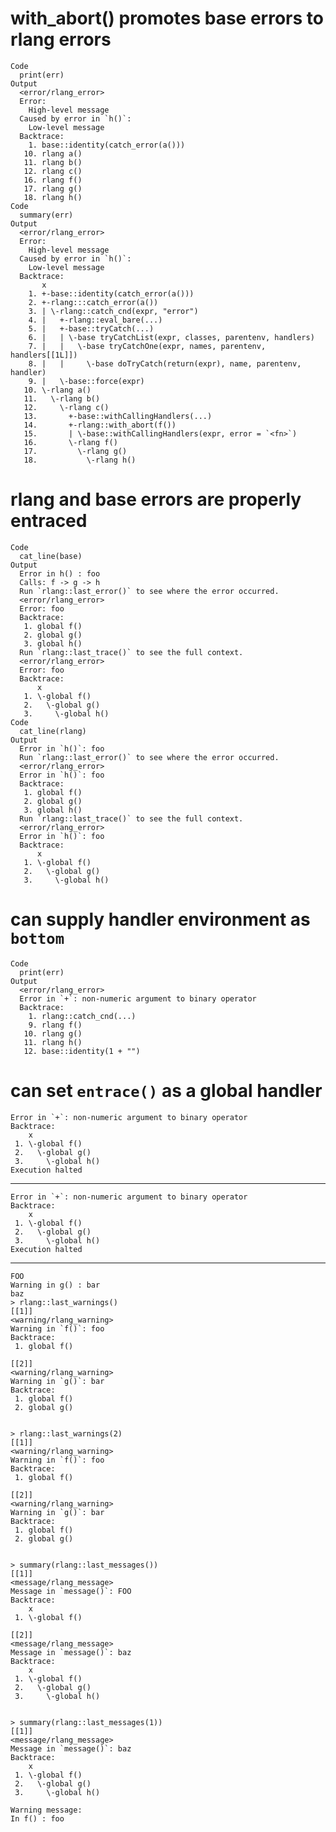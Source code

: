 # with_abort() promotes base errors to rlang errors

    Code
      print(err)
    Output
      <error/rlang_error>
      Error: 
        High-level message
      Caused by error in `h()`: 
        Low-level message
      Backtrace:
        1. base::identity(catch_error(a()))
       10. rlang a()
       11. rlang b()
       12. rlang c()
       16. rlang f()
       17. rlang g()
       18. rlang h()
    Code
      summary(err)
    Output
      <error/rlang_error>
      Error: 
        High-level message
      Caused by error in `h()`: 
        Low-level message
      Backtrace:
           x
        1. +-base::identity(catch_error(a()))
        2. +-rlang:::catch_error(a())
        3. | \-rlang::catch_cnd(expr, "error")
        4. |   +-rlang::eval_bare(...)
        5. |   +-base::tryCatch(...)
        6. |   | \-base tryCatchList(expr, classes, parentenv, handlers)
        7. |   |   \-base tryCatchOne(expr, names, parentenv, handlers[[1L]])
        8. |   |     \-base doTryCatch(return(expr), name, parentenv, handler)
        9. |   \-base::force(expr)
       10. \-rlang a()
       11.   \-rlang b()
       12.     \-rlang c()
       13.       +-base::withCallingHandlers(...)
       14.       +-rlang::with_abort(f())
       15.       | \-base::withCallingHandlers(expr, error = `<fn>`)
       16.       \-rlang f()
       17.         \-rlang g()
       18.           \-rlang h()

# rlang and base errors are properly entraced

    Code
      cat_line(base)
    Output
      Error in h() : foo
      Calls: f -> g -> h
      Run `rlang::last_error()` to see where the error occurred.
      <error/rlang_error>
      Error: foo
      Backtrace:
       1. global f()
       2. global g()
       3. global h()
      Run `rlang::last_trace()` to see the full context.
      <error/rlang_error>
      Error: foo
      Backtrace:
          x
       1. \-global f()
       2.   \-global g()
       3.     \-global h()
    Code
      cat_line(rlang)
    Output
      Error in `h()`: foo
      Run `rlang::last_error()` to see where the error occurred.
      <error/rlang_error>
      Error in `h()`: foo
      Backtrace:
       1. global f()
       2. global g()
       3. global h()
      Run `rlang::last_trace()` to see the full context.
      <error/rlang_error>
      Error in `h()`: foo
      Backtrace:
          x
       1. \-global f()
       2.   \-global g()
       3.     \-global h()

# can supply handler environment as `bottom`

    Code
      print(err)
    Output
      <error/rlang_error>
      Error in `+`: non-numeric argument to binary operator
      Backtrace:
        1. rlang::catch_cnd(...)
        9. rlang f()
       10. rlang g()
       11. rlang h()
       12. base::identity(1 + "")

# can set `entrace()` as a global handler

    Error in `+`: non-numeric argument to binary operator
    Backtrace:
        x
     1. \-global f()
     2.   \-global g()
     3.     \-global h()
    Execution halted

---

    Error in `+`: non-numeric argument to binary operator
    Backtrace:
        x
     1. \-global f()
     2.   \-global g()
     3.     \-global h()
    Execution halted

---

    FOO
    Warning in g() : bar
    baz
    > rlang::last_warnings()
    [[1]]
    <warning/rlang_warning>
    Warning in `f()`: foo
    Backtrace:
     1. global f()
    
    [[2]]
    <warning/rlang_warning>
    Warning in `g()`: bar
    Backtrace:
     1. global f()
     2. global g()
    
    
    > rlang::last_warnings(2)
    [[1]]
    <warning/rlang_warning>
    Warning in `f()`: foo
    Backtrace:
     1. global f()
    
    [[2]]
    <warning/rlang_warning>
    Warning in `g()`: bar
    Backtrace:
     1. global f()
     2. global g()
    
    
    > summary(rlang::last_messages())
    [[1]]
    <message/rlang_message>
    Message in `message()`: FOO
    Backtrace:
        x
     1. \-global f()
    
    [[2]]
    <message/rlang_message>
    Message in `message()`: baz
    Backtrace:
        x
     1. \-global f()
     2.   \-global g()
     3.     \-global h()
    
    
    > summary(rlang::last_messages(1))
    [[1]]
    <message/rlang_message>
    Message in `message()`: baz
    Backtrace:
        x
     1. \-global f()
     2.   \-global g()
     3.     \-global h()
    
    Warning message:
    In f() : foo

